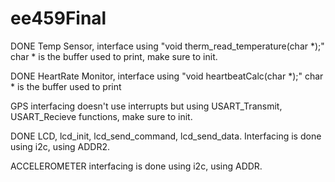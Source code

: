 # ee459Final

DONE Temp Sensor, interface using "void therm_read_temperature(char *);" char * is the buffer used to print, make sure to init.

DONE HeartRate Monitor, interface using "void heartbeatCalc(char *);" char * is the buffer used to print

GPS interfacing doesn't use interrupts but using USART_Transmit, USART_Recieve functions, make sure to init.

DONE LCD, lcd_init, lcd_send_command, lcd_send_data. Interfacing is done using i2c, using ADDR2.

ACCELEROMETER interfacing is done using i2c, using ADDR.
